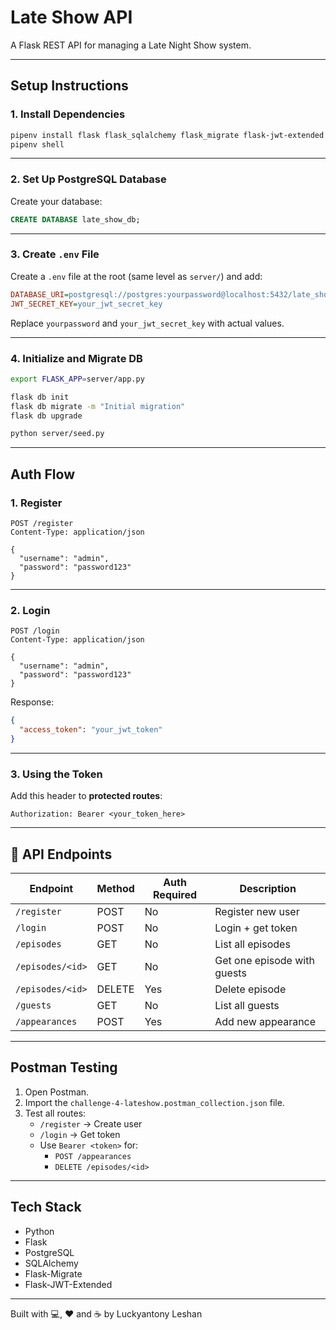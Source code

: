 # Late Show API

A Flask REST API for managing a Late Night Show system.

---

##  Setup Instructions

### 1. Install Dependencies

```bash
pipenv install flask flask_sqlalchemy flask_migrate flask-jwt-extended psycopg2-binary python-dotenv
pipenv shell
```

---

### 2. Set Up PostgreSQL Database

Create your database:

```sql
CREATE DATABASE late_show_db;
```

---

### 3. Create `.env` File

Create a `.env` file at the root (same level as `server/`) and add:

```ini
DATABASE_URI=postgresql://postgres:yourpassword@localhost:5432/late_show_db
JWT_SECRET_KEY=your_jwt_secret_key
```

Replace `yourpassword` and `your_jwt_secret_key` with actual values.

---

### 4. Initialize and Migrate DB

```bash
export FLASK_APP=server/app.py

flask db init
flask db migrate -m "Initial migration"
flask db upgrade

python server/seed.py
```

---

##  Auth Flow

### 1. Register

```http
POST /register
Content-Type: application/json

{
  "username": "admin",
  "password": "password123"
}
```

---

### 2. Login

```http
POST /login
Content-Type: application/json

{
  "username": "admin",
  "password": "password123"
}
```

Response:

```json
{
  "access_token": "your_jwt_token"
}
```

---

### 3. Using the Token

Add this header to **protected routes**:

```http
Authorization: Bearer <your_token_here>
```

---

## 📡 API Endpoints

| Endpoint               | Method | Auth Required | Description                 |
|------------------------|--------|----------------|-----------------------------|
| `/register`            | POST   |     No        | Register new user           |
| `/login`               | POST   |     No          | Login + get token           |
| `/episodes`            | GET    |     No         | List all episodes           |
| `/episodes/<id>`       | GET    |     No         | Get one episode with guests |
| `/episodes/<id>`       | DELETE |     Yes         | Delete episode              |
| `/guests`              | GET    |     No         | List all guests             |
| `/appearances`         | POST   |     Yes         | Add new appearance          |

---

##  Postman Testing

1. Open Postman.
2. Import the `challenge-4-lateshow.postman_collection.json` file.
3. Test all routes:
   - `/register` → Create user
   - `/login` → Get token
   - Use `Bearer <token>` for:
     - `POST /appearances`
     - `DELETE /episodes/<id>`

---

##  Tech Stack

- Python
- Flask
- PostgreSQL
- SQLAlchemy
- Flask-Migrate
- Flask-JWT-Extended

---

Built with 💻, ❤️ and ☕ by Luckyantony Leshan
